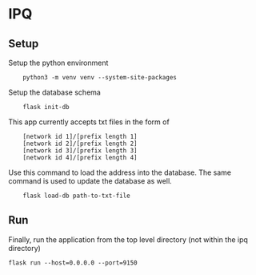 # IPQ

## Setup
Setup the python environment
		
		python3 -m venv venv --system-site-packages
		
Setup the database schema
        
        flask init-db

This app currently accepts txt files in the form of

        [network id 1]/[prefix length 1]
        [network id 2]/[prefix length 2]
        [network id 3]/[prefix length 3]
        [network id 4]/[prefix length 4]

Use this command to load the address into the database. The same command is used to update the database as well.

        flask load-db path-to-txt-file


## Run
Finally, run the application from the top level directory (not within the ipq directory)
	
	flask run --host=0.0.0.0 --port=9150
